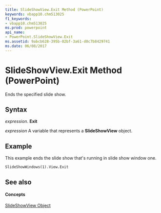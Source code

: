 ```yaml
---
title: SlideShowView.Exit Method (PowerPoint)
keywords: vbapp10.chm513025
f1_keywords:
- vbapp10.chm513025
ms.prod: powerpoint
api_name:
- PowerPoint.SlideShowView.Exit
ms.assetid: 9abcb628-395b-02bf-3a61-d0c7b8429741
ms.date: 06/08/2017
---
```



# SlideShowView.Exit Method (PowerPoint)

Ends the specified slide show.


## Syntax

 _expression_. **Exit**

 _expression_ A variable that represents a **SlideShowView** object.


## Example

This example ends the slide show that's running in slide show window one.


```
SlideShowWindows(1).View.Exit
```


## See also


#### Concepts


[SlideShowView Object](PowerPoint.SlideShowView.md)

